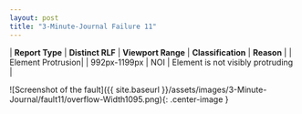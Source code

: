 ```yaml
---
layout: post
title: "3-Minute-Journal Failure 11"
---
```

| **Report Type** | **Distinct RLF** | **Viewport Range** | **Classification** | **Reason** |
| Element Protrusion|  | 992px-1199px | NOI | Element is not visibly protruding | 

![Screenshot of the fault]({{ site.baseurl }}/assets/images/3-Minute-Journal/fault11/overflow-Width1095.png){: .center-image }